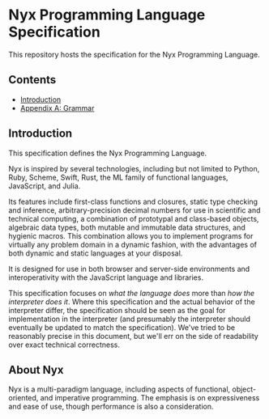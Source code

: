 # Nyx Programming Language Specification

This repository hosts the specification for the Nyx Programming Language.

## Contents

- [Introduction]("#introduction")
- [Appendix A: Grammar]("./grammar.md")

## Introduction

This specification defines the Nyx Programming Language.

Nyx is inspired by several technologies, including but not limited to Python, Ruby, Scheme, Swift, Rust, the ML family of functional languages, JavaScript, and Julia.

Its features include first-class functions and closures, static type checking and inference, arbitrary-precision decimal numbers for use in scientific and technical computing, a combination of prototypal and class-based objects, algebraic data types, both mutable and immutable data structures, and hygienic macros. This combination allows you to implement programs for virtually any problem domain in a dynamic fashion, with the advantages of both dynamic and static languages at your disposal.

It is designed for use in both browser and server-side environments and interoperativity with the JavaScript language and libraries.

This specification focuses on *what the language does* more than *how the interpreter does it*. Where this specification and the actual behavior of the interpreter differ, the specification should be seen as the goal for implementation in the interpreter (and presumably the interpreter should eventually be updated to match the specification). We've tried to be reasonably precise in this document, but we'll err on the side of readability over exact technical correctness.

## About Nyx

Nyx is a multi-paradigm language, including aspects of functional, object-oriented, and imperative programming. The emphasis is on expressiveness and ease of use, though performance is also a consideration.
